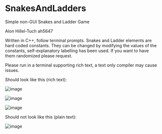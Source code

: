 # SnakesAndLadders
Simple non-GUI Snakes and Ladder Game

Alon Hillel-Tuch
ah5647

Written in C++, follow terminal prompts. Snakes and Ladder elements are hard coded constants. They can be changed by modifying the values of the constants, self-explanatory labelling has been used. If you want to have them randomized please request. 

Please run in a terminal supporting rich text, a text only compiler may cause issues. 


Should look like this (rich text):

![image](https://user-images.githubusercontent.com/1520612/113036380-395ab300-9162-11eb-99a4-d64db2ebfa36.png)

![image](https://user-images.githubusercontent.com/1520612/113037782-bf2b2e00-9163-11eb-9afa-28b835c0a0e9.png)

![image](https://user-images.githubusercontent.com/1520612/113036497-64450700-9162-11eb-9cc2-38816eb7179c.png)

Should not look like this (plain text):

![image](https://user-images.githubusercontent.com/1520612/113036546-76bf4080-9162-11eb-90b7-5961234a1415.png)
